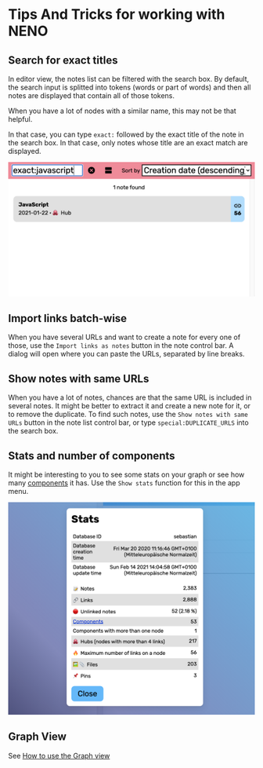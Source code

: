 # Tips And Tricks for working with NENO

## Search for exact titles
In editor view, the notes list can be filtered with the search box. By default, the search input is splitted into tokens (words or part of words) and then all notes are displayed that contain all of those tokens.

When you have a lot of nodes with a similar name, this may not be that helpful.

In that case, you can type `exact:` followed by the exact title of the note in the search box. In that case, only notes whose title are an exact match are displayed.

![Search for exact matches](./img/exact%20matches.png)

## Import links batch-wise

When you have several URLs and want to create a note for every one of those, use the `Import links as notes` button in the note control bar. A dialog will open where you can paste the URLs, separated by line breaks.

## Show notes with same URLs

When you have a lot of notes, chances are that the same URL is included in several notes. It might be better to extract it and create a new note for it, or to remove the duplicate. To find such notes, use the `Show notes with same URLs` button in the note list control bar, or type  `special:DUPLICATE_URLS` into the search box.

## Stats and number of components

It might be interesting to you to see some stats on your graph or see how many [components](https://en.wikipedia.org/wiki/Component_(graph_theory)) it has. Use the `Show stats` function for this in the app menu.

![Exhaustive stats](./img/exhaustive%20stats.png)

## Graph View

See [How to use the Graph view](./GraphViewManual.md)